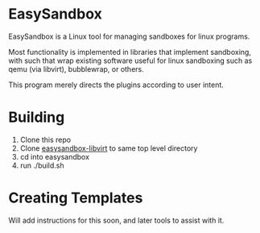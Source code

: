# EasySandbox

EasySandbox is a Linux tool for managing sandboxes for linux programs.

Most functionality is implemented in libraries that implement sandboxing,
with such that wrap existing software useful for linux sandboxing such
as qemu (via libvirt), bubblewrap, or others.

This program merely directs the plugins according to user intent.

# Building

1. Clone this repo
2. Clone [easysandbox-libvirt](https://github.com/easysandbox/easysandbox-libvirt) to same top level directory
3. cd into easysandbox
4. run ./build.sh

# Creating Templates

Will add instructions for this soon, and later tools to assist with it.
